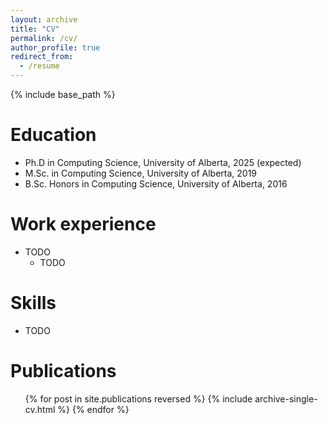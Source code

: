 ```yaml
---
layout: archive
title: "CV"
permalink: /cv/
author_profile: true
redirect_from:
  - /resume
---
```


{% include base_path %}

Education
======
* Ph.D in Computing Science, University of Alberta, 2025 (expected)
* M.Sc. in Computing Science, University of Alberta, 2019
* B.Sc. Honors in Computing Science, University of Alberta, 2016

Work experience
======
* TODO
  * TODO

Skills
======
* TODO

Publications
======
  <ul>{% for post in site.publications reversed %}
    {% include archive-single-cv.html %}
  {% endfor %}</ul>
